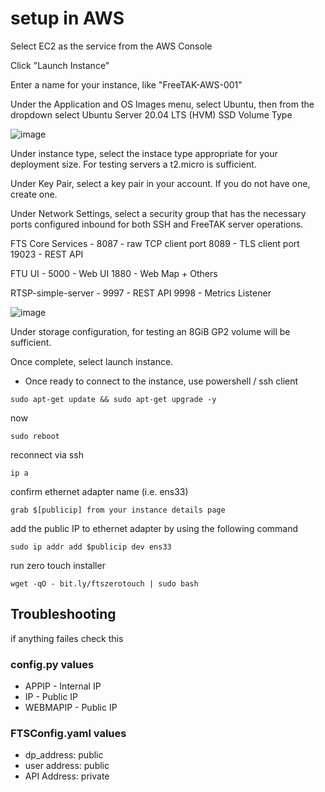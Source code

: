 # setup in AWS

Select EC2 as the service from the AWS Console 

Click "Launch Instance"

Enter a name for your instance, like "FreeTAK-AWS-001" 

Under the Application and OS Images menu, select Ubuntu, then from the dropdown select Ubuntu Server 20.04 LTS (HVM) SSD Volume Type

![image](https://user-images.githubusercontent.com/9298197/197416511-805196e6-09c5-4b0f-8a99-ab48b6d14328.png)


Under instance type, select the instace type appropriate for your deployment size. For testing servers a t2.micro is sufficient.

Under Key Pair, select a key pair in your account. If you do not have one, create one.

Under Network Settings, select a security group that has the necessary ports configured inbound for both SSH and FreeTAK server operations.

FTS Core Services - 
8087 - raw TCP client port
8089 - TLS client port
19023 - REST API

FTU UI -
5000 - Web UI
1880 - Web Map + Others

RTSP-simple-server - 
9997 - REST API
9998 - Metrics Listener

![image](https://user-images.githubusercontent.com/9298197/197417005-db917902-421d-4609-8786-9e0662cfadb3.png)



Under storage configuration, for testing an 8GiB GP2 volume will be sufficient.

Once complete, select launch instance.

* Once ready to connect to the instance, use powershell / ssh client
```
sudo apt-get update && sudo apt-get upgrade -y 
```
now
```
sudo reboot
```

reconnect via ssh 
```
ip a 
```
confirm ethernet adapter name (i.e. ens33)
```
grab $[publicip] from your instance details page 
```
add the public IP to ethernet adapter by using the following command
```
sudo ip addr add $publicip dev ens33
```
run zero touch installer 
```
wget -qO - bit.ly/ftszerotouch | sudo bash
```

## Troubleshooting
if anything failes check this
### config.py values
* APPIP - Internal IP 
* IP - Public IP
* WEBMAPIP - Public IP

### FTSConfig.yaml values
* dp_address: public 
* user address: public
* API Address: private

